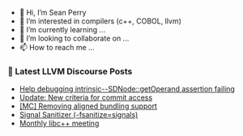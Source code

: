 - 👋 Hi, I’m Sean Perry
- 👀 I’m interested in compilers (c++, COBOL, llvm)
- 🌱 I’m currently learning ...
- 💞️ I’m looking to collaborate on ...
- 📫 How to reach me ...

<!---
s66perry/s66perry is a ✨ special ✨ repository because its `README.md` (this file) appears on your GitHub profile.
You can click the Preview link to take a look at your changes.
--->
### 📕 Latest LLVM Discourse Posts

<!-- DISCOURSE-LLVM:START -->
- [Help debugging intrinsic--SDNode::getOperand assertion failing](https://discourse.llvm.org/t/help-debugging-intrinsic-sdnode-getoperand-assertion-failing/80018#post_1)
- [Update: New criteria for commit access](https://discourse.llvm.org/t/update-new-criteria-for-commit-access/79928#post_5)
- [[MC] Removing aligned bundling support](https://discourse.llvm.org/t/mc-removing-aligned-bundling-support/79518#post_7)
- [Signal Sanitizer &lpar;-fsanitize=signals&rpar;](https://discourse.llvm.org/t/signal-sanitizer-fsanitize-signals/79991#post_3)
- [Monthly libc++ meeting](https://discourse.llvm.org/t/monthly-libc-meeting/74150#post_9)
<!-- DISCOURSE-LLVM:END -->
